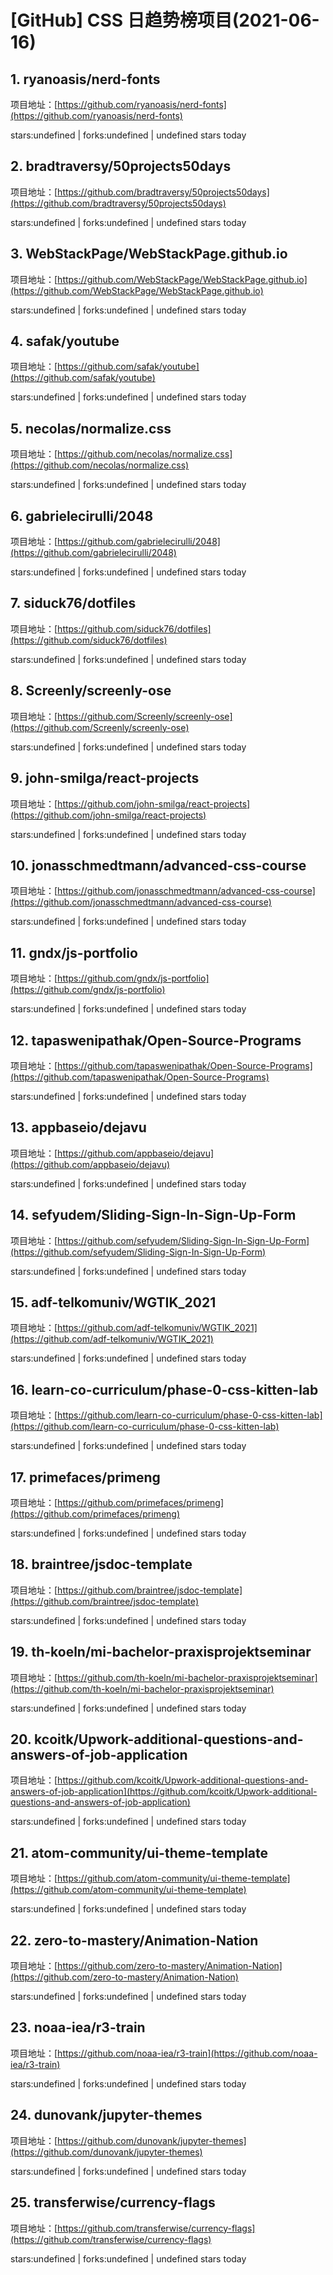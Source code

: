 # [GitHub] CSS 日趋势榜项目(2021-06-16)

## 1. ryanoasis/nerd-fonts 

项目地址：[https://github.com/ryanoasis/nerd-fonts](https://github.com/ryanoasis/nerd-fonts)

stars:undefined | forks:undefined | undefined stars today 



## 2. bradtraversy/50projects50days 

项目地址：[https://github.com/bradtraversy/50projects50days](https://github.com/bradtraversy/50projects50days)

stars:undefined | forks:undefined | undefined stars today 



## 3. WebStackPage/WebStackPage.github.io 

项目地址：[https://github.com/WebStackPage/WebStackPage.github.io](https://github.com/WebStackPage/WebStackPage.github.io)

stars:undefined | forks:undefined | undefined stars today 



## 4. safak/youtube 

项目地址：[https://github.com/safak/youtube](https://github.com/safak/youtube)

stars:undefined | forks:undefined | undefined stars today 



## 5. necolas/normalize.css 

项目地址：[https://github.com/necolas/normalize.css](https://github.com/necolas/normalize.css)

stars:undefined | forks:undefined | undefined stars today 



## 6. gabrielecirulli/2048 

项目地址：[https://github.com/gabrielecirulli/2048](https://github.com/gabrielecirulli/2048)

stars:undefined | forks:undefined | undefined stars today 



## 7. siduck76/dotfiles 

项目地址：[https://github.com/siduck76/dotfiles](https://github.com/siduck76/dotfiles)

stars:undefined | forks:undefined | undefined stars today 



## 8. Screenly/screenly-ose 

项目地址：[https://github.com/Screenly/screenly-ose](https://github.com/Screenly/screenly-ose)

stars:undefined | forks:undefined | undefined stars today 



## 9. john-smilga/react-projects 

项目地址：[https://github.com/john-smilga/react-projects](https://github.com/john-smilga/react-projects)

stars:undefined | forks:undefined | undefined stars today 



## 10. jonasschmedtmann/advanced-css-course 

项目地址：[https://github.com/jonasschmedtmann/advanced-css-course](https://github.com/jonasschmedtmann/advanced-css-course)

stars:undefined | forks:undefined | undefined stars today 



## 11. gndx/js-portfolio 

项目地址：[https://github.com/gndx/js-portfolio](https://github.com/gndx/js-portfolio)

stars:undefined | forks:undefined | undefined stars today 



## 12. tapaswenipathak/Open-Source-Programs 

项目地址：[https://github.com/tapaswenipathak/Open-Source-Programs](https://github.com/tapaswenipathak/Open-Source-Programs)

stars:undefined | forks:undefined | undefined stars today 



## 13. appbaseio/dejavu 

项目地址：[https://github.com/appbaseio/dejavu](https://github.com/appbaseio/dejavu)

stars:undefined | forks:undefined | undefined stars today 



## 14. sefyudem/Sliding-Sign-In-Sign-Up-Form 

项目地址：[https://github.com/sefyudem/Sliding-Sign-In-Sign-Up-Form](https://github.com/sefyudem/Sliding-Sign-In-Sign-Up-Form)

stars:undefined | forks:undefined | undefined stars today 



## 15. adf-telkomuniv/WGTIK_2021 

项目地址：[https://github.com/adf-telkomuniv/WGTIK_2021](https://github.com/adf-telkomuniv/WGTIK_2021)

stars:undefined | forks:undefined | undefined stars today 



## 16. learn-co-curriculum/phase-0-css-kitten-lab 

项目地址：[https://github.com/learn-co-curriculum/phase-0-css-kitten-lab](https://github.com/learn-co-curriculum/phase-0-css-kitten-lab)

stars:undefined | forks:undefined | undefined stars today 



## 17. primefaces/primeng 

项目地址：[https://github.com/primefaces/primeng](https://github.com/primefaces/primeng)

stars:undefined | forks:undefined | undefined stars today 



## 18. braintree/jsdoc-template 

项目地址：[https://github.com/braintree/jsdoc-template](https://github.com/braintree/jsdoc-template)

stars:undefined | forks:undefined | undefined stars today 



## 19. th-koeln/mi-bachelor-praxisprojektseminar 

项目地址：[https://github.com/th-koeln/mi-bachelor-praxisprojektseminar](https://github.com/th-koeln/mi-bachelor-praxisprojektseminar)

stars:undefined | forks:undefined | undefined stars today 



## 20. kcoitk/Upwork-additional-questions-and-answers-of-job-application 

项目地址：[https://github.com/kcoitk/Upwork-additional-questions-and-answers-of-job-application](https://github.com/kcoitk/Upwork-additional-questions-and-answers-of-job-application)

stars:undefined | forks:undefined | undefined stars today 



## 21. atom-community/ui-theme-template 

项目地址：[https://github.com/atom-community/ui-theme-template](https://github.com/atom-community/ui-theme-template)

stars:undefined | forks:undefined | undefined stars today 



## 22. zero-to-mastery/Animation-Nation 

项目地址：[https://github.com/zero-to-mastery/Animation-Nation](https://github.com/zero-to-mastery/Animation-Nation)

stars:undefined | forks:undefined | undefined stars today 



## 23. noaa-iea/r3-train 

项目地址：[https://github.com/noaa-iea/r3-train](https://github.com/noaa-iea/r3-train)

stars:undefined | forks:undefined | undefined stars today 



## 24. dunovank/jupyter-themes 

项目地址：[https://github.com/dunovank/jupyter-themes](https://github.com/dunovank/jupyter-themes)

stars:undefined | forks:undefined | undefined stars today 



## 25. transferwise/currency-flags 

项目地址：[https://github.com/transferwise/currency-flags](https://github.com/transferwise/currency-flags)

stars:undefined | forks:undefined | undefined stars today 



